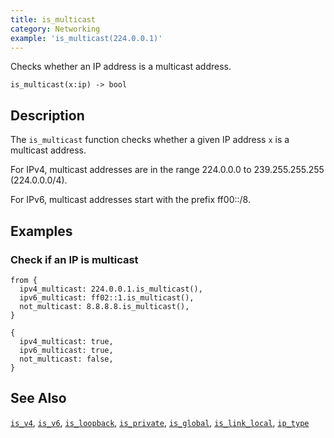 ```yaml
---
title: is_multicast
category: Networking
example: 'is_multicast(224.0.0.1)'
---
```


Checks whether an IP address is a multicast address.

```tql
is_multicast(x:ip) -> bool
```

## Description

The `is_multicast` function checks whether a given IP address `x` is a multicast
address.

For IPv4, multicast addresses are in the range 224.0.0.0 to 239.255.255.255
(224.0.0.0/4).

For IPv6, multicast addresses start with the prefix ff00::/8.

## Examples

### Check if an IP is multicast

```tql
from {
  ipv4_multicast: 224.0.0.1.is_multicast(),
  ipv6_multicast: ff02::1.is_multicast(),
  not_multicast: 8.8.8.8.is_multicast(),
}
```

```tql
{
  ipv4_multicast: true,
  ipv6_multicast: true,
  not_multicast: false,
}
```

## See Also

[`is_v4`](/reference/functions/is_v4),
[`is_v6`](/reference/functions/is_v6),
[`is_loopback`](/reference/functions/is_loopback),
[`is_private`](/reference/functions/is_private),
[`is_global`](/reference/functions/is_global),
[`is_link_local`](/reference/functions/is_link_local),
[`ip_type`](/reference/functions/ip_type)